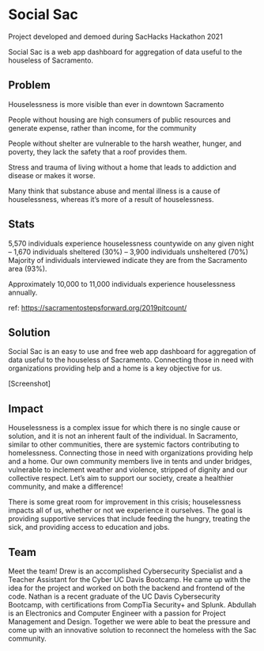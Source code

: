 # Social Sac

Project developed and demoed during SacHacks Hackathon 2021

Social Sac is a web app dashboard for aggregation of data useful to the houseless of Sacramento.

## Problem
Houselessness is more visible than ever in downtown Sacramento

People without housing are high consumers of public resources and generate expense, rather than income, for the community

People without shelter are vulnerable to the harsh weather, hunger, and poverty, they lack the safety that a roof provides them.

Stress and trauma of living without a home that leads to addiction and disease or makes it worse.

Many think that substance abuse and mental illness is a cause of houselessness, whereas it’s more of a result of houselessness.

## Stats

5,570 individuals experience houselessness countywide on any given night
– 1,670 individuals sheltered (30%)
– 3,900 individuals unsheltered (70%)
Majority of individuals interviewed indicate they are from the Sacramento area (93%).

Approximately 10,000 to 11,000 individuals experience houselessness annually.

ref: https://sacramentostepsforward.org/2019pitcount/

## Solution

Social Sac is an easy to use and free web app dashboard for aggregation of data useful to the houseless of Sacramento.
Connecting those in need with organizations providing help and a home is a key objective for us.

[Screenshot]

## Impact

Houselessness is a complex issue for which there is no single cause or solution, and it is not an inherent fault of the individual. In Sacramento, similar to other communities, there are systemic factors contributing to homelessness. Connecting those in need with organizations providing help and a home. Our own community members live in tents and under bridges, vulnerable to inclement weather and violence, stripped of dignity and our collective respect. Let’s aim to support our society, create a healthier community, and make a difference!

There is some great room for improvement in this crisis; houselessness impacts all of us, whether or not we experience it ourselves. The goal is providing supportive services that include feeding the hungry, treating the sick, and providing access to education and jobs. 

## Team

Meet the team! Drew is an accomplished Cybersecurity Specialist and a Teacher Assistant for the Cyber UC Davis Bootcamp. He came up with the idea for the project and worked on both the backend and frontend of the code. Nathan is a recent graduate of the UC Davis Cybersecurity Bootcamp, with certifications from CompTia Security+ and Splunk. Abdullah is an Electronics and Computer Engineer with a passion for Project Management and Design. Together we were able to beat the pressure and come up with an innovative solution to reconnect the homeless with the Sac community. 
